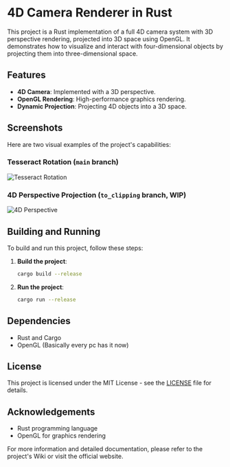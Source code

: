 # 4D Camera Renderer in Rust

This project is a Rust implementation of a full 4D camera system with 3D perspective rendering, projected into 3D space using OpenGL. It demonstrates how to visualize and interact with four-dimensional objects by projecting them into three-dimensional space.

## Features

- **4D Camera**: Implemented with a 3D perspective.
- **OpenGL Rendering**: High-performance graphics rendering.
- **Dynamic Projection**: Projecting 4D objects into a 3D space.

## Screenshots

Here are two visual examples of the project's capabilities:

### Tesseract Rotation (`main` branch)

![Tesseract Rotation](./tesseract_rotates.gif)

### 4D Perspective Projection (`to_clipping` branch, WIP)

![4D Perspective](./4d_perspective.gif)

## Building and Running

To build and run this project, follow these steps:

1. **Build the project**:

   ```bash
   cargo build --release
   ```

2. **Run the project**:

   ```bash
   cargo run --release
   ```

## Dependencies

- Rust and Cargo
- OpenGL (Basically every pc has it now)

## License

This project is licensed under the MIT License - see the [LICENSE](LICENSE) file for details.

## Acknowledgements

- Rust programming language
- OpenGL for graphics rendering

For more information and detailed documentation, please refer to the project's Wiki or visit the official website.
